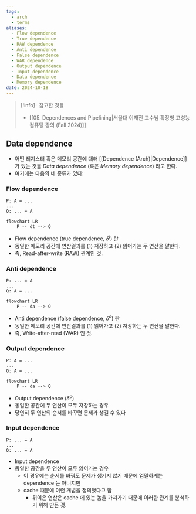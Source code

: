 ```yaml
---
tags:
  - arch
  - terms
aliases:
  - Flow dependence
  - True dependence
  - RAW dependence
  - Anti dependence
  - False dependence
  - WAR dependence
  - Output dependence
  - Input dependence
  - Data dependence
  - Memory dependence
date: 2024-10-18
---
```

> [!info]- 참고한 것들
> - [[05. Dependences and Pipelining|서울대 이재진 교수님 확장형 고성능 컴퓨팅 강의 (Fall 2024)]]

## Data dependence

- 어떤 레지스터 혹은 메모리 공간에 대해 [[Dependence (Arch)|Dependence]] 가 있는 것을 *Data dependence* (혹은 *Memory dependence*) 라고 한다.
- 여기에는 다음의 네 종류가 있다:

### Flow dependence

```
P: A = ...
...
Q: ... = A
```

```mermaid
flowchart LR
	P -- dt --> Q
```

- Flow dependence (true dependence, $\delta^{t}$) 란
- 동일한 메모리 공간에 연산결과를 (1) 저장하고 (2) 읽어가는 두 연산을 말한다.
- 즉, Read-after-write (RAW) 관계인 것.

### Anti dependence

```
P: ... = A
...
Q: A = ...
```

```mermaid
flowchart LR
	P -- da --> Q
```

- Anti dependence (false dependence, $\delta^{a}$) 란
- 동일한 메모리 공간에 연산결과를 (1) 읽어가고 (2) 저장하는 두 연산을 말한다.
- 즉, Write-after-read (WAR) 인 것.

### Output dependence

```
P: A = ...
...
Q: A = ...
```

```mermaid
flowchart LR
	P -- da --> Q
```

- Output dependence ($\delta^{o}$)
- 동일한 공간에 두 연산이 모두 저장하는 경우
- 당연히 두 연산의 순서를 바꾸면 문제가 생길 수 있다

### Input dependence

```
P: ... = A
...
Q: ... = A
```

- Input dependence
- 동일한 공간을 두 연산이 모두 읽어가는 경우
	- 이 경우에는 순서를 바꿔도 문제가 생기지 않기 때문에 엄밀하게는 dependence 는 아니지만
	- cache 때문에 이런 개념을 정의했다고 함
		- 뒤이은 연산은 cache 에 있는 놈을 가져가기 때문에 이러한 관계를 분석하기 위해 만든 것.